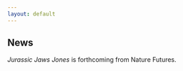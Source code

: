```yaml
---
layout: default
---
```



## News

_Jurassic Jaws Jones_ is forthcoming from Nature Futures.


<!--[back](./)-->
